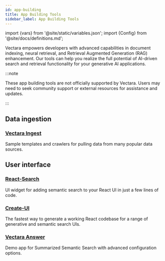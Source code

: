 ```yaml
---
id: app-building
title: App Building Tools
sidebar_label: App Building Tools
---
```


import {vars} from '@site/static/variables.json';
import {Config} from '@site/docs/definitions.md';

Vectara empowers developers with advanced capabilities in document indexing,
neural retrieval, and Retrieval Augmented Generation (RAG) enhancement. Our
tools can help you realize the full potential of AI-driven search and
retrieval functionality for your generative AI applications.

:::note

These app building tools are not officially supported by Vectara. Users may
need to seek community support or external resources for assistance and updates.

:::

## Data ingestion

### [Vectara Ingest](/docs/build-apps/vectara-ingest)

Sample templates and crawlers for pulling data from many popular data sources.

## User interface

### [React-Search](/docs/build-apps/react-search)

UI widget for adding semantic search to your React UI in just a few lines of code.

### [Create-UI](/docs/build-apps/create-ui)

The fastest way to generate a working React codebase for a range of generative
and semantic search UIs.

### [Vectara Answer](/docs/build-apps/vectara-answer)

Demo app for Summarized Semantic Search with advanced configuration options.


